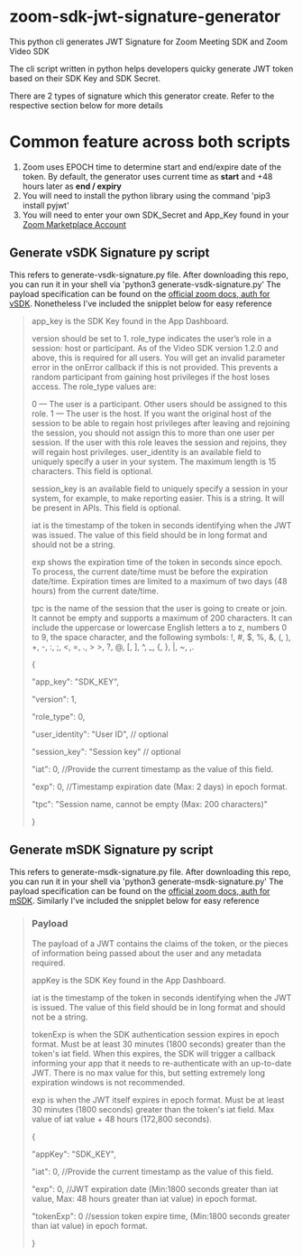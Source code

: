 # zoom-sdk-jwt-signature-generator
This python cli generates JWT Signature for Zoom Meeting SDK and Zoom Video SDK

The cli script written in python helps developers quicky generate JWT token based on their SDK Key and SDK Secret.

There are 2 types of signature which this generator create. Refer to the respective section below for more details

# Common feature across both scripts #
1. Zoom uses EPOCH time to determine start and end/expire date of the token. By default, the generator uses current time as **start** and +48 hours later as **end / expiry**
2. You will need to install the python library using the command 'pip3 install pyjwt'
3. You will need to enter your own SDK_Secret and App_Key found in your [Zoom Marketplace Account](https://marketplace.zoom.us)

## Generate vSDK Signature py script ##
This refers to generate-vsdk-signature.py file. After downloading this repo, you can run it in your shell via 'python3 generate-vsdk-signature.py'
The payload specification can be found on the [official zoom docs, auth for vSDK](https://marketplace.zoom.us/docs/sdk/video/auth/). Nonetheless I've included the snipplet below for easy reference

> app_key is the SDK Key found in the App Dashboard.
>
>version should be set to 1.
>role_type indicates the user’s role in a session: host or participant. As of the Video SDK version 1.2.0 and above, this is required for all users. You will get an invalid parameter error in the onError callback if this is not provided. This prevents a random participant from gaining host privileges if the host loses access. The role_type values are:
>
>
>0 — The user is a participant. Other users should be assigned to this role.
>1 — The user is the host. If you want the original host of the session to be able to regain host privileges after leaving and rejoining the session, you should not assign this to more than one user per session. If the user with this role leaves the session and rejoins, they will regain host privileges. user_identity is an available field to uniquely specify a user in your system. The maximum length is 15 characters. This field is optional.
>
>session_key is an available field to uniquely specify a session in your system, for example, to make reporting easier. This is a string. It will be present in APIs. This field is optional.
>
>iat is the timestamp of the token in seconds identifying when the JWT was issued. The value of this field should be in long format and should not be a string.
>
>exp shows the expiration time of the token in seconds since epoch. To process, the current date/time must be before the expiration date/time. Expiration times are limited to a maximum of two days (48 hours) from the current date/time.
>
>tpc is the name of the session that the user is going to create or join. It cannot be empty and supports a maximum of 200 characters. It can include the uppercase or lowercase English letters a to z, numbers 0 to 9, the space character, and the following symbols: !, #, $, %, &, (, ), +, -, :, ;, <, =, ., > >, ?, @, [, ], ^, _, {, }, |, ~, ,.
>
>{
>
>  "app_key": "SDK_KEY",
>  
>  "version": 1,
>  
>  "role_type": 0,
>  
>  "user_identity": "User ID", // optional
>  
>  "session_key": "Session key" // optional
>  
>  "iat": 0, //Provide the current timestamp as the value of this field.
>  
>  "exp": 0, //Timestamp expiration date (Max: 2 days) in epoch format.
>  
>  "tpc": "Session name, cannot be empty (Max: 200 characters)"
>  
>}

## Generate mSDK Signature py script ##
This refers to generate-msdk-signature.py file. After downloading this repo, you can run it in your shell via 'python3 generate-msdk-signature.py'
The payload specification can be found on the [official zoom docs, auth for mSDK](https://marketplace.zoom.us/docs/sdk/native-sdks/auth/). Similarly I've included the snipplet below for easy reference
>### Payload ###
>The payload of a JWT contains the claims of the token, or the pieces of information being passed about the user and any metadata required.
>
>appKey is the SDK Key found in the App Dashboard.
>
>iat is the timestamp of the token in seconds identifying when the JWT is issued. The value of this field should be in long format and should not be a string.
>
>tokenExp is when the SDK authentication session expires in epoch format. Must be at least 30 minutes (1800 seconds) greater than the token's iat field. When this expires, the SDK will trigger a callback informing your app that it needs to re-authenticate with an up-to-date JWT. There is no max value for this, but setting extremely long expiration windows is not recommended.
>
>exp is when the JWT itself expires in epoch format. Must be at least 30 minutes (1800 seconds) greater than the token's iat field. Max value of iat value + 48 hours (172,800 seconds).
>
>{
>
>  "appKey": "SDK_KEY",
>  
>  "iat": 0, //Provide the current timestamp as the value of this field.
>  
>  "exp": 0, //JWT expiration date (Min:1800 seconds greater than iat value, Max: 48 hours greater than iat value) in epoch format.
>  
>  "tokenExp": 0 //session token expire time, (Min:1800 seconds greater than iat value) in epoch format.
>  
>}
